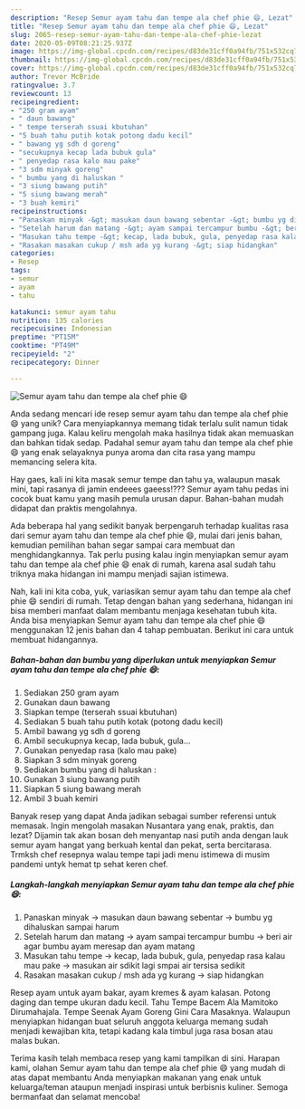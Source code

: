 ```yaml
---
description: "Resep Semur ayam tahu dan tempe ala chef phie 😄, Lezat"
title: "Resep Semur ayam tahu dan tempe ala chef phie 😄, Lezat"
slug: 2065-resep-semur-ayam-tahu-dan-tempe-ala-chef-phie-lezat
date: 2020-05-09T08:21:25.937Z
image: https://img-global.cpcdn.com/recipes/d83de31cff0a94fb/751x532cq70/semur-ayam-tahu-dan-tempe-ala-chef-phie-😄-foto-resep-utama.jpg
thumbnail: https://img-global.cpcdn.com/recipes/d83de31cff0a94fb/751x532cq70/semur-ayam-tahu-dan-tempe-ala-chef-phie-😄-foto-resep-utama.jpg
cover: https://img-global.cpcdn.com/recipes/d83de31cff0a94fb/751x532cq70/semur-ayam-tahu-dan-tempe-ala-chef-phie-😄-foto-resep-utama.jpg
author: Trevor McBride
ratingvalue: 3.7
reviewcount: 13
recipeingredient:
- "250 gram ayam"
- " daun bawang"
- " tempe terserah ssuai kbutuhan"
- "5 buah tahu putih kotak potong dadu kecil"
- " bawang yg sdh d goreng"
- "secukupnya kecap lada bubuk gula"
- " penyedap rasa kalo mau pake"
- "3 sdm minyak goreng"
- " bumbu yang di haluskan "
- "3 siung bawang putih"
- "5 siung bawang merah"
- "3 buah kemiri"
recipeinstructions:
- "Panaskan minyak -&gt; masukan daun bawang sebentar -&gt; bumbu yg dihaluskan sampai harum"
- "Setelah harum dan matang -&gt; ayam sampai tercampur bumbu -&gt; beri air agar bumbu ayam meresap dan ayam matang"
- "Masukan tahu tempe -&gt; kecap, lada bubuk, gula, penyedap rasa kalau mau pake -&gt; masukan air sdikit lagi smpai air tersisa sedikit"
- "Rasakan masakan cukup / msh ada yg kurang -&gt; siap hidangkan"
categories:
- Resep
tags:
- semur
- ayam
- tahu

katakunci: semur ayam tahu 
nutrition: 135 calories
recipecuisine: Indonesian
preptime: "PT15M"
cooktime: "PT49M"
recipeyield: "2"
recipecategory: Dinner

---
```



![Semur ayam tahu dan tempe ala chef phie 😄](https://img-global.cpcdn.com/recipes/d83de31cff0a94fb/751x532cq70/semur-ayam-tahu-dan-tempe-ala-chef-phie-😄-foto-resep-utama.jpg)

Anda sedang mencari ide resep semur ayam tahu dan tempe ala chef phie 😄 yang unik? Cara menyiapkannya memang tidak terlalu sulit namun tidak gampang juga. Kalau keliru mengolah maka hasilnya tidak akan memuaskan dan bahkan tidak sedap. Padahal semur ayam tahu dan tempe ala chef phie 😄 yang enak selayaknya punya aroma dan cita rasa yang mampu memancing selera kita.

Hay gaes, kali ini kita masak semur tempe dan tahu ya, walaupun masak mini, tapi rasanya di jamin endeees gaeess!??? Semur ayam tahu pedas ini cocok buat kamu yang masih pemula urusan dapur. Bahan-bahan mudah didapat dan praktis mengolahnya.

Ada beberapa hal yang sedikit banyak berpengaruh terhadap kualitas rasa dari semur ayam tahu dan tempe ala chef phie 😄, mulai dari jenis bahan, kemudian pemilihan bahan segar sampai cara membuat dan menghidangkannya. Tak perlu pusing kalau ingin menyiapkan semur ayam tahu dan tempe ala chef phie 😄 enak di rumah, karena asal sudah tahu triknya maka hidangan ini mampu menjadi sajian istimewa.


Nah, kali ini kita coba, yuk, variasikan semur ayam tahu dan tempe ala chef phie 😄 sendiri di rumah. Tetap dengan bahan yang sederhana, hidangan ini bisa memberi manfaat dalam membantu menjaga kesehatan tubuh kita. Anda bisa menyiapkan Semur ayam tahu dan tempe ala chef phie 😄 menggunakan 12 jenis bahan dan 4 tahap pembuatan. Berikut ini cara untuk membuat hidangannya.

<!--inarticleads1-->

##### Bahan-bahan dan bumbu yang diperlukan untuk menyiapkan Semur ayam tahu dan tempe ala chef phie 😄:

1. Sediakan 250 gram ayam
1. Gunakan  daun bawang
1. Siapkan  tempe (terserah ssuai kbutuhan)
1. Sediakan 5 buah tahu putih kotak (potong dadu kecil)
1. Ambil  bawang yg sdh d goreng
1. Ambil secukupnya kecap, lada bubuk, gula...
1. Gunakan  penyedap rasa (kalo mau pake)
1. Siapkan 3 sdm minyak goreng
1. Sediakan  bumbu yang di haluskan :
1. Gunakan 3 siung bawang putih
1. Siapkan 5 siung bawang merah
1. Ambil 3 buah kemiri


Banyak resep yang dapat Anda jadikan sebagai sumber referensi untuk memasak. Ingin mengolah masakan Nusantara yang enak, praktis, dan lezat? Dijamin tak akan bosan deh menyantap nasi putih anda dengan lauk semur ayam hangat yang berkuah kental dan pekat, serta bercitarasa. Trmksh chef resepnya walau tempe tapi jadi menu istimewa di musim pandemi untyk hemat tp sehat keren chef. 

<!--inarticleads2-->

##### Langkah-langkah menyiapkan Semur ayam tahu dan tempe ala chef phie 😄:

1. Panaskan minyak -&gt; masukan daun bawang sebentar -&gt; bumbu yg dihaluskan sampai harum
1. Setelah harum dan matang -&gt; ayam sampai tercampur bumbu -&gt; beri air agar bumbu ayam meresap dan ayam matang
1. Masukan tahu tempe -&gt; kecap, lada bubuk, gula, penyedap rasa kalau mau pake -&gt; masukan air sdikit lagi smpai air tersisa sedikit
1. Rasakan masakan cukup / msh ada yg kurang -&gt; siap hidangkan


Resep ayam untuk ayam bakar, ayam kremes &amp; ayam kalasan. Potong daging dan tempe ukuran dadu kecil. Tahu Tempe Bacem Ala Mamitoko Dirumahajala. Tempe Seenak Ayam Goreng Gini Cara Masaknya. Walaupun menyiapkan hidangan buat seluruh anggota keluarga memang sudah menjadi kewajiban kita, tetapi kadang kala timbul juga rasa bosan atau malas bukan. 

Terima kasih telah membaca resep yang kami tampilkan di sini. Harapan kami, olahan Semur ayam tahu dan tempe ala chef phie 😄 yang mudah di atas dapat membantu Anda menyiapkan makanan yang enak untuk keluarga/teman ataupun menjadi inspirasi untuk berbisnis kuliner. Semoga bermanfaat dan selamat mencoba!
